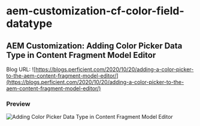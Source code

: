 # aem-customization-cf-color-field-datatype
## AEM Customization: Adding Color Picker Data Type in Content Fragment Model Editor

Blog URL: 
![https://blogs.perficient.com/2020/10/20/adding-a-color-picker-to-the-aem-content-fragment-model-editor/](https://blogs.perficient.com/2020/10/20/adding-a-color-picker-to-the-aem-content-fragment-model-editor/)

### Preview
![Adding Color Picker Data Type in Content Fragment Model Editor](https://drive.google.com/uc?export=view&id=1-BTUP9ynWaPv8Vwv4MSC8IB6NAGdLgXE)
